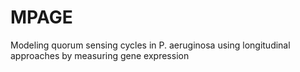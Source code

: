# MPAGE
 Modeling quorum sensing cycles in P. aeruginosa using longitudinal approaches by measuring gene expression
